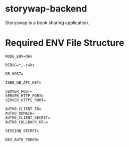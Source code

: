 # storywap-backend

Storyswap is a book sharing application.

# Required ENV File Structure

```
NODE_ENV=dev

DEBUG=*,-jwks

DB_HOST=

ISBN_DB_API_KEY=

SERVER_HOST=
SERVER_HTTP_PORT=
SERVER_HTTPS_PORT=

AUTH0_CLIENT_ID=
AUTH0_DOMAIN=
AUTH0_CLIENT_SECRET=
AUTH0_CALLBACK_URL=

SESSION_SECRET=

DEV_AUTH_TOKEN=
```
